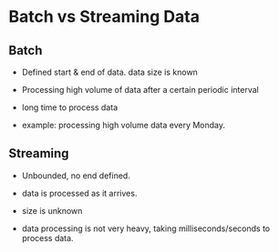 
# Batch vs Streaming Data

## Batch

  - Defined start & end of data. data size is known

  - Processing high volume of data after a certain periodic interval

  - long time to process data

  - example: processing high volume data every Monday.

## Streaming

  - Unbounded, no end defined.

  - data is processed as it arrives.

  - size is unknown

  - data processing is not very heavy, taking milliseconds/seconds to process data.
